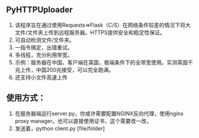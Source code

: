 ## PyHTTPUploader

1. 该程序旨在通过使用Requests=>Flask（C/S）在网络条件较差的情况下将大文件/文件夹上传到远程服务器。HTTPS提供安全和稳定性保证。
2. 可自动检测文件/文件夹。
3. 一指令搞定，出错重试。
4. 多线程，充分利用带宽。
5. 示例：服务器在中国，客户端在英国，极端条件下的全带宽使用。实测英国千兆上传，中国200兆接受，可以完全跑满。
6. 还支持小文件高速上传

## 使用方式：
1. 在服务器端运行server.py，你或许需要配置NGINX反向代理，使用nginx proxy manager。也可以直接使用证书，这个需要改一改，
2. 发送着，python client.py [file/folder]
